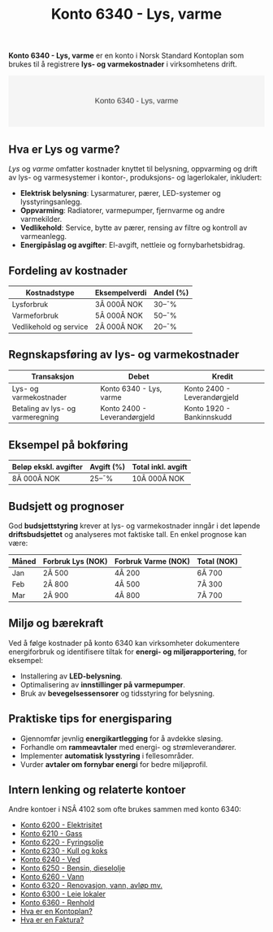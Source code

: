 ﻿---
title: "Konto 6340 - Lys, varme"
meta_title: "6340-lys-varme"
meta_description: '**Konto 6340 - Lys, varme** er en konto i Norsk Standard Kontoplan som brukes til å registrere **lys- og varmekostnader** i virksomhetens drift.'
slug: 6340-lys-varme
type: blog
layout: pages/single
---

**Konto 6340 - Lys, varme** er en konto i Norsk Standard Kontoplan som brukes til å registrere **lys- og varmekostnader** i virksomhetens drift.

![Illustrasjon av konto 6340 Lys, varme](6340-lys-varme-image.svg)

## Hva er Lys og varme?

*Lys* og *varme* omfatter kostnader knyttet til belysning, oppvarming og drift av lys- og varmesystemer i kontor-, produksjons- og lagerlokaler, inkludert:

* **Elektrisk belysning**: Lysarmaturer, pærer, LED-systemer og lysstyringsanlegg.
* **Oppvarming**: Radiatorer, varmepumper, fjernvarme og andre varmekilder.
* **Vedlikehold**: Service, bytte av pærer, rensing av filtre og kontroll av varmeanlegg.
* **Energipåslag og avgifter**: El-avgift, nettleie og fornybarhetsbidrag.

## Fordeling av kostnader

| Kostnadstype           | Eksempelverdi  | Andel (%) |
|------------------------|----------------|-----------|
| Lysforbruk             | 3Â 000Â NOK      | 30–¯%      |
| Varmeforbruk           | 5Â 000Â NOK      | 50–¯%      |
| Vedlikehold og service | 2Â 000Â NOK      | 20–¯%      |

## Regnskapsføring av lys- og varmekostnader

| Transaksjon                          | Debet                       | Kredit                       |
|--------------------------------------|-----------------------------|------------------------------|
| Lys- og varmekostnader               | Konto 6340 - Lys, varme     | Konto 2400 - Leverandørgjeld |
| Betaling av lys- og varmeregning     | Konto 2400 - Leverandørgjeld| Konto 1920 - Bankinnskudd    |

## Eksempel på bokføring

| Beløp ekskl. avgifter | Avgift (%) | Total inkl. avgift |
|-----------------------|------------|--------------------|
| 8Â 000Â NOK             | 25–¯%       | 10Â 000Â NOK         |

## Budsjett og prognoser

God **budsjettstyring** krever at lys- og varmekostnader inngår i det løpende **driftsbudsjettet** og analyseres mot faktiske tall. En enkel prognose kan være:

| Måned | Forbruk Lys (NOK) | Forbruk Varme (NOK) | Total (NOK) |
|-------|-------------------|---------------------|-------------|
| Jan   | 2Â 500             | 4Â 200               | 6Â 700       |
| Feb   | 2Â 800             | 4Â 500               | 7Â 300       |
| Mar   | 2Â 900             | 4Â 800               | 7Â 700       |

## Miljø og bærekraft

Ved å følge kostnader på konto 6340 kan virksomheter dokumentere energiforbruk og identifisere tiltak for **energi- og miljørapportering**, for eksempel:

* Installering av **LED-belysning**.
* Optimalisering av **innstillinger på varmepumper**.
* Bruk av **bevegelsessensorer** og tidsstyring for belysning.

## Praktiske tips for energisparing

* Gjennomfør jevnlig **energikartlegging** for å avdekke sløsing.
* Forhandle om **rammeavtaler** med energi- og strømleverandører.
* Implementer **automatisk lysstyring** i fellesområder.
* Vurder **avtaler om fornybar energi** for bedre miljøprofil.

## Intern lenking og relaterte kontoer

Andre kontoer i NSÂ 4102 som ofte brukes sammen med konto 6340:

* [Konto 6200 - Elektrisitet](/blogs/kontoplan/6200-elektrisitet "Konto 6200 - Elektrisitet")
* [Konto 6210 - Gass](/blogs/kontoplan/6210-gass "Konto 6210 - Gass")
* [Konto 6220 - Fyringsolje](/blogs/kontoplan/6220-fyringsolje "Konto 6220 - Fyringsolje")
* [Konto 6230 - Kull og koks](/blogs/kontoplan/6230-kull-koks "Konto 6230 - Kull og koks")
* [Konto 6240 - Ved](/blogs/kontoplan/6240-ved "Konto 6240 - Ved")
* [Konto 6250 - Bensin, dieselolje](/blogs/kontoplan/6250-bensin-dieselolje "Konto 6250 - Bensin, dieselolje")
* [Konto 6260 - Vann](/blogs/kontoplan/6260-vann "Konto 6260 - Vann")
* [Konto 6320 - Renovasjon, vann, avløp mv.](/blogs/kontoplan/6320-renovasjon-vann-avlop-mv "Konto 6320 - Renovasjon, vann, avløp mv.")
* [Konto 6300 - Leie lokaler](/blogs/kontoplan/6300-leie-lokaler "Konto 6300 - Leie lokaler")
* [Konto 6360 - Renhold](/blogs/kontoplan/6360-renhold "Konto 6360 - Renhold")
* [Hva er en Kontoplan?](/blogs/regnskap/hva-er-kontoplan "Hva er en Kontoplan? Komplett Guide til Kontoplaner i Norsk Regnskap")
* [Hva er en Faktura?](/blogs/regnskap/hva-er-en-faktura "Hva er en Faktura? En Guide til Norske Fakturakrav")







